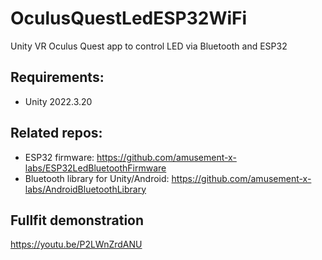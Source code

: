# OculusQuestLedESP32WiFi
Unity VR Oculus Quest app to control LED via Bluetooth and ESP32 

## Requirements: 
* Unity 2022.3.20

## Related repos:
* ESP32 firmware: https://github.com/amusement-x-labs/ESP32LedBluetoothFirmware
* Bluetooth library for Unity/Android: https://github.com/amusement-x-labs/AndroidBluetoothLibrary

## Fullfit demonstration
https://youtu.be/P2LWnZrdANU